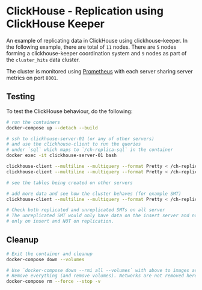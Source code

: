 # ClickHouse - Replication using ClickHouse Keeper

An example of replicating data in ClickHouse using clickhouse-keeper. In the following example, there are total of `11` nodes. There are `5` nodes forming a clickhouse-keeper coordination system and `9` nodes as part of the `cluster_hits` data cluster.

The cluster is monitored using [Prometheus](https://prometheus.io/) with each server sharing server metrics on port `8001`.

## Testing

To test the ClickHouse behaviour, do the following:

```bash
# run the containers
docker-compose up --detach --build

# ssh to clickhouse-server-01 (or any of other servers)
# and use the clickhouse-client to run the queries
# under `sql` which maps to `/ch-replica-sql` in the container
docker exec -it clickhouse-server-01 bash

clickhouse-client --multiline --multiquery --format Pretty < /ch-replica-sql/1-*.sql
clickhouse-client --multiline --multiquery --format Pretty < /ch-replica-sql/2-*.sql

# see the tables being created on other servers

# add more data and see how the cluster behaves (for example SMT)
clickhouse-client --multiline --multiquery --format Pretty < /ch-replica-sql/3-insert.sql

# Check both replicated and unreplicated SMTs on all server
# The unreplicated SMT would only have data on the insert server and not on the replica servers, since Materialized Views are triggered
# only on insert and NOT on replication.

```



## Cleanup

```sh
# Exit the container and cleanup
docker-compose down --volumes

# Use `docker-compose down --rmi all --volumes` with above to images as well
# Remove everything (and remove volumes). Networks are not removed here.
docker-compose rm --force --stop -v
```
